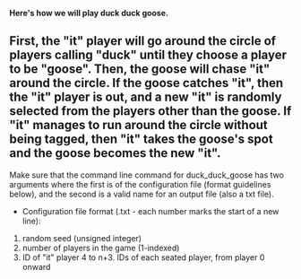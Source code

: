**Here's how we will play duck duck goose.**

First, the "it" player will go around the circle of players calling "duck" until they choose a player to be "goose". Then, the goose will chase "it" around the circle. If the goose catches "it", then the "it" player is out, and a new "it" is randomly selected from the players other than the goose. If "it" manages to run around the circle without being tagged, then "it" takes the goose's spot and the goose becomes the new "it".
-------------------------------------------------------------------------------
Make sure that the command line command for duck_duck_goose has two arguments where the first is of the configuration file (format guidelines below), and the second is a valid name for an output file (also a txt file).

* Configuration file format (.txt - each number marks the start of a new line):
1. random seed (unsigned integer)
2. number of players in the game (1-indexed)
3. ID of "it" player
4 to n+3. IDs of each seated player, from player 0 onward
